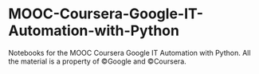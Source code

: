 # MOOC-Coursera-Google-IT-Automation-with-Python


Notebooks for the MOOC Coursera Google IT Automation with Python.
All the material is a property of ©Google and ©Coursera.

